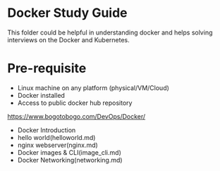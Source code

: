 # Docker Study Guide

This folder could be helpful in understanding docker and helps solving interviews on the Docker and Kubernetes.

# Pre-requisite
- Linux machine on any platform (physical/VM/Cloud)
- Docker installed
- Access to public docker hub repository

https://www.bogotobogo.com/DevOps/Docker/

* Docker Introduction
 * hello world(helloworld.md)
 * nginx webserver(nginx.md)
 * Docker images & CLI(image_cli.md)
 * Docker Networking(networking.md)
